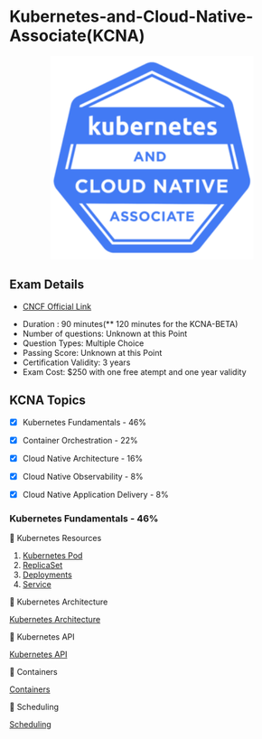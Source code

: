 # Kubernetes-and-Cloud-Native-Associate(KCNA)

<p align="center">
  <img width="360" src="KCNA-Logo-300x300.png">
</p>

## Exam Details

* [CNCF Official Link ](https://training.linuxfoundation.org/certification/kubernetes-cloud-native-associate/?utm_source=lftraining&utm_medium=pr&utm_campaign=kcna1021)
- Duration : 90 minutes(** 120 minutes for the KCNA-BETA)
- Number of questions: Unknown at this Point
- Question Types: Multiple Choice
- Passing Score: Unknown at this Point
- Certification Validity: 3 years
- Exam Cost: $250 with one free atempt and one year validity

## KCNA Topics

- [X] Kubernetes Fundamentals - 46%
- [X] Container Orchestration - 22%
- [X] Cloud Native Architecture - 16%
- [X] Cloud Native Observability - 8%
- [X] Cloud Native Application Delivery - 8%


### Kubernetes Fundamentals - 46%

:large_blue_diamond: Kubernetes Resources 

1. [Kubernetes Pod](https://kubernetes.io/docs/concepts/workloads/pods/)
2. [ReplicaSet](https://kubernetes.io/docs/concepts/workloads/controllers/replicaset/)
3. [Deployments](https://kubernetes.io/docs/concepts/workloads/controllers/deployment/)
4. [Service](https://kubernetes.io/docs/concepts/services-networking/service/)


:large_blue_circle: Kubernetes Architecture

[Kubernetes Architecture](https://kubernetes.io/docs/concepts/overview/components/)

:large_blue_diamond: Kubernetes API

[Kubernetes API](https://kubernetes.io/docs/reference/)

:large_blue_diamond: Containers

[Containers](https://kubernetes.io/docs/concepts/containers/)

:large_blue_diamond: Scheduling

[Scheduling](https://kubernetes.io/docs/concepts/scheduling-eviction/) 


